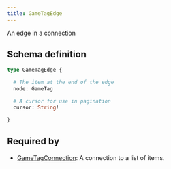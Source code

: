 ```yaml
---
title: GameTagEdge
---
```


<p>An edge in a connection</p>


## Schema definition
```graphql
type GameTagEdge {

  # The item at the end of the edge
  node: GameTag 

  # A cursor for use in pagination
  cursor: String! 

}
```
## Required by
* [GameTagConnection](graphql/schema/gametagconnection.md): A connection to a list of items.
